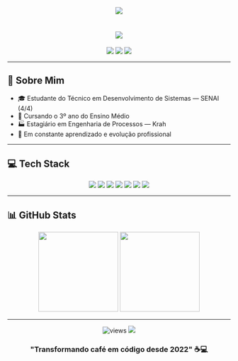 <p align="center">
  <img src="https://capsule-render.vercel.app/api?type=waving&color=gradient&height=180&section=header&text=Carlos%20Jhonne&fontSize=42&fontAlignY=35&animation=scaleIn&fontColor=ffffff&desc=Desenvolvedor%20em%20Formação&descAlignY=60&descSize=20"/>
</p>

<h1 align="center"> 
  <img src="https://readme-typing-svg.herokuapp.com?font=Fira+Code&weight=600&size=26&duration=4000&pause=1000&color=20C4F5&center=true&vCenter=true&width=460&lines=Olá%2C+Bem-vindo(a)!;Desenvolvedor+Java+Spring;Estudante+de+Sistemas;Apaixonado+por+Tecnologia"/>
</h1>

<div align="center">
  <a href="mailto:carlosjhonne7@gmail.com"><img src="https://img.shields.io/badge/Gmail-D14836?style=for-the-badge&logo=gmail&logoColor=white"/></a>
  <a href="https://www.linkedin.com/in/carlos-jhonne/"><img src="https://img.shields.io/badge/LinkedIn-0077B5?style=for-the-badge&logo=linkedin&logoColor=white"/></a>
  <a href="https://www.instagram.com/carlos_jhonness/"><img src="https://img.shields.io/badge/Instagram-E4405F?style=for-the-badge&logo=instagram&logoColor=white"/></a>
</div>

---

## 🚀 Sobre Mim
- 🎓 Estudante do Técnico em Desenvolvimento de Sistemas — SENAI (4/4)  
- 🎒 Cursando o 3º ano do Ensino Médio  
- 🏭 Estagiário em Engenharia de Processos — Krah  
- 🚀 Em constante aprendizado e evolução profissional  

---

## 💻 Tech Stack
<div align="center">
  <a href="https://www.google.com/search?q=o+que+é+Java"><img src="https://img.shields.io/badge/Java-ED8B00?style=for-the-badge&logo=openjdk&logoColor=white"/></a>
  <a href="https://www.google.com/search?q=o+que+é+Spring+Boot"><img src="https://img.shields.io/badge/Spring-6DB33F?style=for-the-badge&logo=spring&logoColor=white"/></a>
  <a href="https://www.google.com/search?q=o+que+é+JPA+Java"><img src="https://img.shields.io/badge/JPA-FF6D00?style=for-the-badge&logo=java&logoColor=white"/></a>
  <a href="https://www.google.com/search?q=o+que+é+MySQL"><img src="https://img.shields.io/badge/MySQL-005C84?style=for-the-badge&logo=mysql&logoColor=white"/></a>
  <a href="https://www.google.com/search?q=o+que+é+HTML5"><img src="https://img.shields.io/badge/HTML5-E34F26?style=for-the-badge&logo=html5&logoColor=white"/></a>
  <a href="https://www.google.com/search?q=o+que+é+CSS3"><img src="https://img.shields.io/badge/CSS3-1572B6?style=for-the-badge&logo=css3&logoColor=white"/></a>
  <a href="https://www.google.com/search?q=o+que+é+JavaScript"><img src="https://img.shields.io/badge/JavaScript-F7DF1E?style=for-the-badge&logo=javascript&logoColor=black"/></a>
</div>

---

## 📊 GitHub Stats
<div align="center">
  <img height="180em" src="https://github-readme-stats.vercel.app/api?username=JhonneSB&show_icons=true&theme=radical"/>
  <img height="180em" src="https://github-readme-stats.vercel.app/api/top-langs/?username=JhonneSB&layout=compact&theme=radical"/>
</div>

---

<p align="center">
  <img src="https://komarev.com/ghpvc/?username=JhonneSB&label=Profile%20views&color=0e75b6&style=flat" alt="views"/>
  <img src="https://github.com/JhonneSB/JhonneSB/blob/output/github-contribution-grid-snake.svg"/>
</p>

<h3 align="center"> 
  "Transformando café em código desde 2022" ☕💻
</h3>
